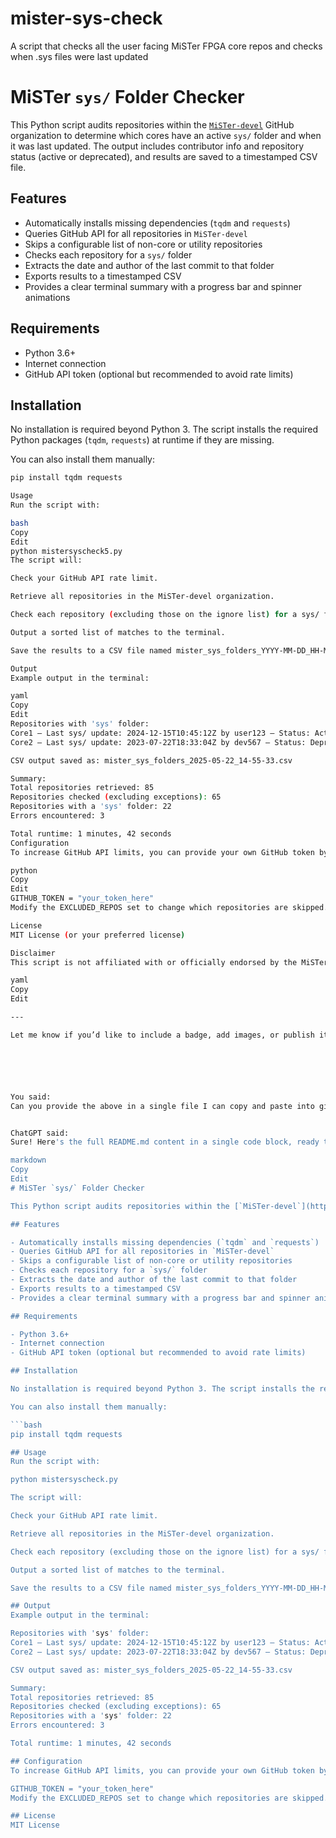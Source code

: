 # mister-sys-check
A script that checks all the user facing MiSTer FPGA core repos and checks when .sys files were last updated 

# MiSTer `sys/` Folder Checker

This Python script audits repositories within the [`MiSTer-devel`](https://github.com/MiSTer-devel) GitHub organization to determine which cores have an active `sys/` folder and when it was last updated. The output includes contributor info and repository status (active or deprecated), and results are saved to a timestamped CSV file.

## Features

- Automatically installs missing dependencies (`tqdm` and `requests`)
- Queries GitHub API for all repositories in `MiSTer-devel`
- Skips a configurable list of non-core or utility repositories
- Checks each repository for a `sys/` folder
- Extracts the date and author of the last commit to that folder
- Exports results to a timestamped CSV
- Provides a clear terminal summary with a progress bar and spinner animations

## Requirements

- Python 3.6+
- Internet connection
- GitHub API token (optional but recommended to avoid rate limits)

## Installation

No installation is required beyond Python 3. The script installs the required Python packages (`tqdm`, `requests`) at runtime if they are missing.

You can also install them manually:

```bash
pip install tqdm requests

Usage
Run the script with:

bash
Copy
Edit
python mistersyscheck5.py
The script will:

Check your GitHub API rate limit.

Retrieve all repositories in the MiSTer-devel organization.

Check each repository (excluding those on the ignore list) for a sys/ folder.

Output a sorted list of matches to the terminal.

Save the results to a CSV file named mister_sys_folders_YYYY-MM-DD_HH-MM-SS.csv.

Output
Example output in the terminal:

yaml
Copy
Edit
Repositories with 'sys' folder:
Core1 — Last sys/ update: 2024-12-15T10:45:12Z by user123 — Status: Active
Core2 — Last sys/ update: 2023-07-22T18:33:04Z by dev567 — Status: Deprecated

CSV output saved as: mister_sys_folders_2025-05-22_14-55-33.csv

Summary:
Total repositories retrieved: 85
Repositories checked (excluding exceptions): 65
Repositories with a 'sys' folder: 22
Errors encountered: 3

Total runtime: 1 minutes, 42 seconds
Configuration
To increase GitHub API limits, you can provide your own GitHub token by replacing the value of GITHUB_TOKEN in the script:

python
Copy
Edit
GITHUB_TOKEN = "your_token_here"
Modify the EXCLUDED_REPOS set to change which repositories are skipped.

License
MIT License (or your preferred license)

Disclaimer
This script is not affiliated with or officially endorsed by the MiSTer project. Use it responsibly and respect GitHub API usage guidelines.

yaml
Copy
Edit

---

Let me know if you’d like to include a badge, add images, or publish it with GitHub Actions or similar automation.






You said:
Can you provide the above in a single file I can copy and paste into github to keep the formatting?


ChatGPT said:
Sure! Here's the full README.md content in a single code block, ready to copy and paste directly into your GitHub repository:

markdown
Copy
Edit
# MiSTer `sys/` Folder Checker

This Python script audits repositories within the [`MiSTer-devel`](https://github.com/MiSTer-devel) GitHub organization to determine which cores have an active `sys/` folder and when it was last updated. The output includes contributor info and repository status (active or deprecated), and results are saved to a timestamped CSV file.

## Features

- Automatically installs missing dependencies (`tqdm` and `requests`)
- Queries GitHub API for all repositories in `MiSTer-devel`
- Skips a configurable list of non-core or utility repositories
- Checks each repository for a `sys/` folder
- Extracts the date and author of the last commit to that folder
- Exports results to a timestamped CSV
- Provides a clear terminal summary with a progress bar and spinner animations

## Requirements

- Python 3.6+
- Internet connection
- GitHub API token (optional but recommended to avoid rate limits)

## Installation

No installation is required beyond Python 3. The script installs the required Python packages (`tqdm`, `requests`) at runtime if they are missing.

You can also install them manually:

```bash
pip install tqdm requests

## Usage
Run the script with:

python mistersyscheck.py

The script will:

Check your GitHub API rate limit.

Retrieve all repositories in the MiSTer-devel organization.

Check each repository (excluding those on the ignore list) for a sys/ folder.

Output a sorted list of matches to the terminal.

Save the results to a CSV file named mister_sys_folders_YYYY-MM-DD_HH-MM-SS.csv.

## Output
Example output in the terminal:

Repositories with 'sys' folder:
Core1 — Last sys/ update: 2024-12-15T10:45:12Z by user123 — Status: Active
Core2 — Last sys/ update: 2023-07-22T18:33:04Z by dev567 — Status: Deprecated

CSV output saved as: mister_sys_folders_2025-05-22_14-55-33.csv

Summary:
Total repositories retrieved: 85
Repositories checked (excluding exceptions): 65
Repositories with a 'sys' folder: 22
Errors encountered: 3

Total runtime: 1 minutes, 42 seconds

## Configuration
To increase GitHub API limits, you can provide your own GitHub token by replacing the value of GITHUB_TOKEN in the script:

GITHUB_TOKEN = "your_token_here"
Modify the EXCLUDED_REPOS set to change which repositories are skipped.

## License
MIT License
